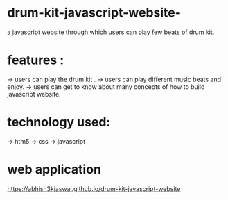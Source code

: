 # drum-kit-javascript-website-
a javascript website through which users can play few beats of  drum kit.

# features :
-> users can play the drum kit .
-> users can play different music beats and enjoy.
-> users can get to know about many concepts of how to build  javascript website.

# technology used:
-> htm5
-> css
-> javascript

# web application
https://abhish3kjaswal.github.io/drum-kit-javascript-website
